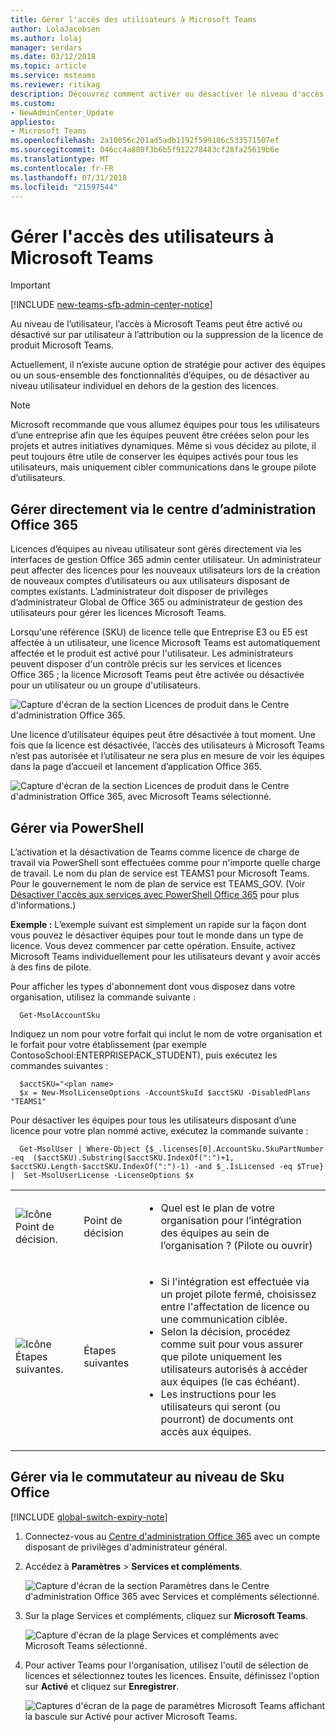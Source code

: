 ```yaml
---
title: Gérer l'accès des utilisateurs à Microsoft Teams
author: LolaJacobsen
ms.author: lolaj
manager: serdars
ms.date: 03/12/2018
ms.topic: article
ms.service: msteams
ms.reviewer: ritikag
description: Découvrez comment activer ou désactiver le niveau d'accès par utilisateur.
ms.custom:
- NewAdminCenter_Update
appliesto:
- Microsoft Teams
ms.openlocfilehash: 2a10056c201ad5adb1192f599106c533571507ef
ms.sourcegitcommit: 046cc4a880f3b6b5f912278483cf28fa25619b6e
ms.translationtype: MT
ms.contentlocale: fr-FR
ms.lasthandoff: 07/31/2018
ms.locfileid: "21597544"
---
```

<a name="manage-user-access-to-microsoft-teams"></a>Gérer l'accès des utilisateurs à Microsoft Teams
=====================================
> [!IMPORTANT]
> [!INCLUDE [new-teams-sfb-admin-center-notice](includes/new-teams-sfb-admin-center-notice.md)]

Au niveau de l’utilisateur, l’accès à Microsoft Teams peut être activé ou désactivé sur par utilisateur à l’attribution ou la suppression de la licence de produit Microsoft Teams.

Actuellement, il n’existe aucune option de stratégie pour activer des équipes ou un sous-ensemble des fonctionnalités d’équipes, ou de désactiver au niveau utilisateur individuel en dehors de la gestion des licences.

> [!NOTE]
>Microsoft recommande que vous allumez équipes pour tous les utilisateurs d’une entreprise afin que les équipes peuvent être créées selon pour les projets et autres initiatives dynamiques. Même si vous décidez au pilote, il peut toujours être utile de conserver les équipes activés pour tous les utilisateurs, mais uniquement cibler communications dans le groupe pilote d’utilisateurs.

## <a name="manage-directly-through-the-office-365-admin-center"></a>Gérer directement via le centre d’administration Office 365

Licences d’équipes au niveau utilisateur sont gérés directement via les interfaces de gestion Office 365 admin center utilisateur. Un administrateur peut affecter des licences pour les nouveaux utilisateurs lors de la création de nouveaux comptes d’utilisateurs ou aux utilisateurs disposant de comptes existants. L’administrateur doit disposer de privilèges d’administrateur Global de Office 365 ou administrateur de gestion des utilisateurs pour gérer les licences Microsoft Teams.

Lorsqu'une référence (SKU) de licence telle que Entreprise E3 ou E5 est affectée à un utilisateur, une licence Microsoft Teams est automatiquement affectée et le produit est activé pour l'utilisateur. Les administrateurs peuvent disposer d'un contrôle précis sur les services et licences Office 365 ; la licence Microsoft Teams peut être activée ou désactivée pour un utilisateur ou un groupe d'utilisateurs.

![Capture d'écran de la section Licences de produit dans le Centre d'administration Office 365.](media/Manage_user_access_to_Microsoft_Teams_image2.png) 

Une licence d’utilisateur équipes peut être désactivée à tout moment. Une fois que la licence est désactivée, l’accès des utilisateurs à Microsoft Teams n’est pas autorisée et l’utilisateur ne sera plus en mesure de voir les équipes dans la page d’accueil et lancement d’application Office 365.

![Capture d'écran de la section Licences de produit dans le Centre d'administration Office 365, avec Microsoft Teams sélectionné.](media/Manage_user_access_to_Microsoft_Teams_image4.png)

## <a name="manage-via-powershell"></a>Gérer via PowerShell

L’activation et la désactivation de Teams comme licence de charge de travail via PowerShell sont effectuées comme pour n'importe quelle charge de travail. Le nom du plan de service est TEAMS1 pour Microsoft Teams. Pour le gouvernement le nom de plan de service est TEAMS_GOV. (Voir [Désactiver l'accès aux services avec PowerShell Office 365](https://docs.microsoft.com/office365/enterprise/powershell/disable-access-to-services-with-office-365-powershell) pour plus d'informations.)

**Exemple :** L’exemple suivant est simplement un rapide sur la façon dont vous pouvez le désactiver équipes pour tout le monde dans un type de licence. Vous devez commencer par cette opération. Ensuite, activez Microsoft Teams individuellement pour les utilisateurs devant y avoir accès à des fins de pilote.

Pour afficher les types d'abonnement dont vous disposez dans votre organisation, utilisez la commande suivante :

      Get-MsolAccountSku

Indiquez un nom pour votre forfait qui inclut le nom de votre organisation et le forfait pour votre établissement (par exemple ContosoSchool:ENTERPRISEPACK_STUDENT), puis exécutez les commandes suivantes :

      $acctSKU="<plan name>
      $x = New-MsolLicenseOptions -AccountSkuId $acctSKU -DisabledPlans "TEAMS1"
Pour désactiver les équipes pour tous les utilisateurs disposant d’une licence pour votre plan nommé active, exécutez la commande suivante :

      Get-MsolUser | Where-Object {$_.licenses[0].AccountSku.SkuPartNumber -eq  ($acctSKU).Substring($acctSKU.IndexOf(":")+1,  $acctSKU.Length-$acctSKU.IndexOf(":")-1) -and $_.IsLicensed -eq $True} |  Set-MsolUserLicense -LicenseOptions $x

| | | |
|---------|---------|---------|
|![Icône Point de décision.](media/Manage_user_access_to_Microsoft_Teams_image5.png)     |Point de décision         |<ul><li>Quel est le plan de votre organisation pour l’intégration des équipes au sein de l’organisation ?  (Pilote ou ouvrir)</li></ul>         |
|![Icône Étapes suivantes.](media/Manage_user_access_to_Microsoft_Teams_image6.png)     |Étapes suivantes         |<ul><li>Si l'intégration est effectuée via un projet pilote fermé, choisissez entre l'affectation de licence ou une communication ciblée.</li><li>Selon la décision, procédez comme suit pour vous assurer que pilote uniquement les utilisateurs autorisés à accéder aux équipes (le cas échéant).</li><li>Les instructions pour les utilisateurs qui seront (ou pourront) de documents ont accès aux équipes.</li></ul>         |

## <a name="manage-via-office-sku-level-switch"></a>Gérer via le commutateur au niveau de Sku Office
[!INCLUDE [global-switch-expiry-note](includes/global-switch-expiry-note.md)]

1.  Connectez-vous au [Centre d'administration Office 365](https://go.microsoft.com/fwlink/?linkid=854614) avec un compte disposant de privilèges d'administrateur général.

2.  Accédez à **Paramètres** > **Services et compléments**.

    ![Capture d'écran de la section Paramètres dans le Centre d'administration Office 365 avec Services et compléments sélectionné. ](media/Set_up_Microsoft_Teams_in_your_Office_365_organization_image1.png)

3.  Sur la plage Services et compléments, cliquez sur **Microsoft Teams**.

    ![Capture d'écran de la plage Services et compléments avec Microsoft Teams sélectionné.](media/Set_up_Microsoft_Teams_in_your_Office_365_organization_image2.png)

4.  Pour activer Teams pour l'organisation, utilisez l'outil de sélection de licences et sélectionnez toutes les licences. Ensuite, définissez l'option sur **Activé** et cliquez sur **Enregistrer**.

    ![Captures d'écran de la page de paramètres Microsoft Teams affichant la bascule sur Activé pour activer Microsoft Teams.](media/Services-and-addins-control-Microsoft-Teams.PNG)
